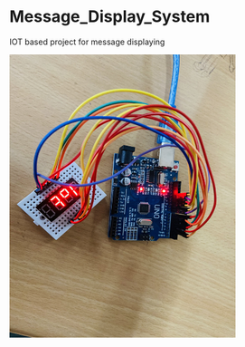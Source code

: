 # Message_Display_System
IOT based project for message displaying 

<img src="JPEG image 15.jpeg" height="500" width="400">

